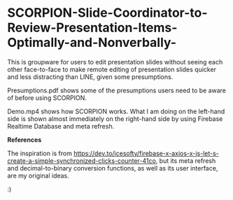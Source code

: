 # SCORPION-Slide-Coordinator-to-Review-Presentation-Items-Optimally-and-Nonverbally-
This is groupware for users to edit presentation slides without seeing each other face-to-face to make remote editing of presentation slides quicker and less distracting than LINE, given some presumptions. 

Presumptions.pdf shows some of the presumptions users need to be aware of before using SCORPION.

Demo.mp4 shows how SCORPION works. What I am doing on the left-hand side is shown almost immediately on the right-hand side by using Firebase Realtime Database and meta refresh.

**References**

The inspiration is from https://dev.to/icesofty/firebase-x-axios-x-js-let-s-create-a-simple-synchronized-clicks-counter-41co, but its meta refresh and decimal-to-binary conversion functions, as well as its user interface, are my original ideas.

:)

